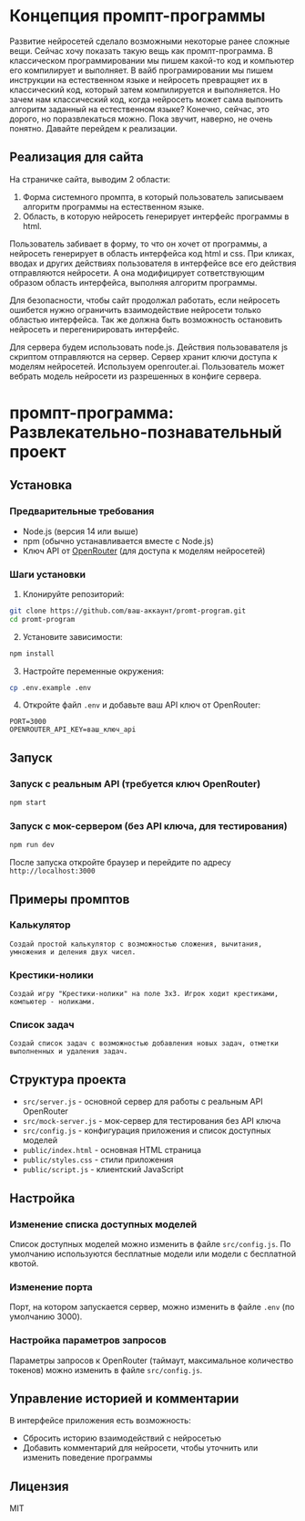 # Концепция промпт-программы
Развитие нейросетей сделало возможными некоторые ранее сложные вещи. Сейчас хочу показать такую вещь как промпт-программа.
В классическом программировании мы пишем какой-то код и компьютер его компилирует и выполняет. 
В вайб програмировании мы пишем инструкции на естественном языке и нейросеть превращяет их в классический код, который затем компилируется и выполняется.
Но зачем нам классический код, когда нейросеть может сама выпонить алгоритм заданный на естественном языке?
Конечно, сейчас, это дорого, но поразвлекаться можно. 
Пока звучит, наверно, не очень понятно. Давайте перейдем к реализации.

## Реализация для сайта
На страничке сайта, выводим 2 области:
1. Форма системного промпта, в который пользователь записываем алгоритм программы на естественном языке.
2. Область, в которую нейросеть генерирует интерфейс программы в html.

Пользователь забивает в форму, то что он хочет от программы, а нейросеть генерирует в область интерфейса код html и css. 
При кликах, вводах и других действиях пользователя в интерфейсе все его действия отправляются нейросети. 
А она модифицирует сответствующим образом область интерфейса, выполняя алгоритм программы.

Для безопасности, чтобы сайт продолжал работать, если нейросеть ошибется нужно ограничить взаимодействие нейросети только областью интерфейса.
Так же должна быть возможность остановить нейросеть и перегенирировать интерфейс.

Для сервера будем использовать node.js. Действия пользовавателя js скриптом отправляются на сервер. Сервер хранит ключи доступа к моделям нейросетей.
Используем openrouter.ai.
Пользователь может вебрать модель нейросети из разрешенных в конфиге сервера.

# промпт-программа: Развлекательно-познавательный проект

## Установка

### Предварительные требования
- Node.js (версия 14 или выше)
- npm (обычно устанавливается вместе с Node.js)
- Ключ API от [OpenRouter](https://openrouter.ai) (для доступа к моделям нейросетей)

### Шаги установки

1. Клонируйте репозиторий:
```bash
git clone https://github.com/ваш-аккаунт/promt-program.git
cd promt-program
```

2. Установите зависимости:
```bash
npm install
```

3. Настройте переменные окружения:
```bash
cp .env.example .env
```

4. Откройте файл `.env` и добавьте ваш API ключ от OpenRouter:
```
PORT=3000
OPENROUTER_API_KEY=ваш_ключ_api
```

## Запуск

### Запуск с реальным API (требуется ключ OpenRouter)
```bash
npm start
```

### Запуск с мок-сервером (без API ключа, для тестирования)
```bash
npm run dev
```

После запуска откройте браузер и перейдите по адресу `http://localhost:3000`

## Примеры промптов

### Калькулятор
```
Создай простой калькулятор с возможностью сложения, вычитания, умножения и деления двух чисел.
```

### Крестики-нолики
```
Создай игру "Крестики-нолики" на поле 3x3. Игрок ходит крестиками, компьютер - ноликами.
```

### Список задач
```
Создай список задач с возможностью добавления новых задач, отметки выполненных и удаления задач.
```

## Структура проекта

- `src/server.js` - основной сервер для работы с реальным API OpenRouter
- `src/mock-server.js` - мок-сервер для тестирования без API ключа
- `src/config.js` - конфигурация приложения и список доступных моделей
- `public/index.html` - основная HTML страница
- `public/styles.css` - стили приложения
- `public/script.js` - клиентский JavaScript

## Настройка

### Изменение списка доступных моделей

Список доступных моделей можно изменить в файле `src/config.js`. По умолчанию используются бесплатные модели или модели с бесплатной квотой.

### Изменение порта

Порт, на котором запускается сервер, можно изменить в файле `.env` (по умолчанию 3000).

### Настройка параметров запросов

Параметры запросов к OpenRouter (таймаут, максимальное количество токенов) можно изменить в файле `src/config.js`.

## Управление историей и комментарии

В интерфейсе приложения есть возможность:
- Сбросить историю взаимодействий с нейросетью
- Добавить комментарий для нейросети, чтобы уточнить или изменить поведение программы

## Лицензия

MIT
